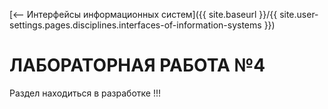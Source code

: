 [⟵ Интерфейсы информационных систем]({{ site.baseurl }}/{{ site.user-settings.pages.disciplines.interfaces-of-information-systems }})

# ЛАБОРАТОРНАЯ РАБОТА №4

Раздел находиться в разработке !!!
